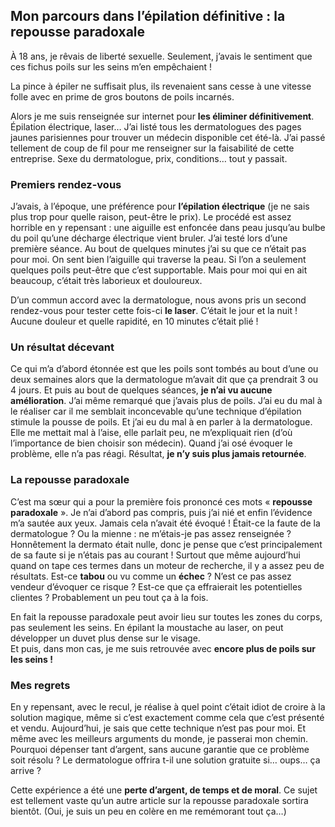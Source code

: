 ## Mon parcours dans l’épilation définitive : la repousse paradoxale

À 18 ans, je rêvais de liberté sexuelle. Seulement, j’avais le sentiment que ces fichus poils sur les seins m’en empêchaient !

La pince à épiler ne suffisait plus, ils revenaient sans cesse à une vitesse folle avec en prime de gros boutons de poils incarnés.

Alors je me suis renseignée sur internet pour **les éliminer définitivement**. Épilation électrique, laser… J’ai listé tous les dermatologues des pages jaunes parisiennes pour trouver un médecin disponible cet été-là. J’ai passé tellement de coup de fil pour me renseigner sur la faisabilité de cette entreprise. Sexe du dermatologue, prix, conditions… tout y passait.

### Premiers rendez-vous

J’avais, à l’époque, une préférence pour **l’épilation électrique** (je ne sais plus trop pour quelle raison, peut-être le prix). Le procédé est assez horrible en y repensant : une aiguille est enfoncée dans peau jusqu’au bulbe du poil qu’une décharge électrique vient bruler.
J’ai testé lors d’une première séance. Au bout de quelques minutes j’ai su que ce n’était pas pour moi. On sent bien l’aiguille qui traverse la peau. Si l’on a seulement quelques poils peut-être que c’est supportable. Mais pour moi qui en ait beaucoup, c’était très laborieux et douloureux.

D’un commun accord avec la dermatologue, nous avons pris un second rendez-vous pour tester cette fois-ci **le laser**. C’était le jour et la nuit ! Aucune douleur et quelle rapidité, en 10 minutes c’était plié !

### Un résultat décevant

Ce qui m’a d’abord étonnée est que les poils sont tombés au bout d’une ou deux semaines alors que la dermatologue m’avait dit que ça prendrait 3 ou 4 jours. Et puis au bout de quelques séances, **je n’ai vu aucune amélioration**. J’ai même remarqué que j’avais plus de poils. J’ai eu du mal à le réaliser car il me semblait inconcevable qu’une technique d’épilation stimule la pousse de poils. Et j’ai eu du mal à en parler à la dermatologue. Elle me mettait mal à l’aise, elle parlait peu, ne m’expliquait rien (d’où l’importance de bien choisir son médecin). Quand j’ai osé évoquer le problème, elle n’a pas réagi. Résultat, **je n’y suis plus jamais retournée**.

### La repousse paradoxale

C’est ma sœur qui a pour la première fois prononcé ces mots « **repousse paradoxale** ». Je n’ai d’abord pas compris, puis j’ai nié et enfin l’évidence m’a sautée aux yeux. Jamais cela n’avait été évoqué ! Était-ce la faute de la dermatologue ? Ou la mienne : ne m’étais-je pas assez renseignée ?  
Honnêtement la dermato était nulle, donc je pense que c’est principalement de sa faute si je n’étais pas au courant ! Surtout que même aujourd’hui quand on tape ces termes dans un moteur de recherche, il y a assez peu de résultats. Est-ce **tabou** ou vu comme un **échec** ? N’est ce pas assez vendeur d’évoquer ce risque ? Est-ce que ça effraierait les potentielles clientes ? Probablement un peu tout ça à la fois.

En fait la repousse paradoxale peut avoir lieu sur toutes les zones du corps, pas seulement les seins. En épilant la moustache au laser, on peut développer un duvet plus dense sur le visage.  
Et puis, dans mon cas, je me suis retrouvée avec **encore plus de poils sur les seins !**

### Mes regrets

En y repensant, avec le recul, je réalise à quel point c’était idiot de croire à la solution magique, même si c’est exactement comme cela que c’est présenté et vendu. Aujourd’hui, je sais que cette technique n’est pas pour moi. Et même avec les meilleurs arguments du monde, je passerai mon chemin. Pourquoi dépenser tant d’argent, sans aucune garantie que ce problème soit résolu ? Le dermatologue offrira t-il une solution gratuite si… oups… ça arrive ?

Cette expérience a été une **perte d’argent, de temps et de moral**. Ce sujet est tellement vaste qu’un autre article sur la repousse paradoxale sortira bientôt. (Oui, je suis un peu en colère en me remémorant tout ça…)